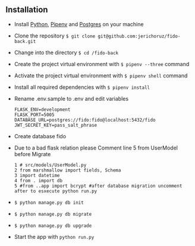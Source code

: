 ## Installation
  - Install [Python](https://www.python.org/downloads/), [Pipenv](https://docs.pipenv.org/) and [Postgres](https://www.postgresql.org/) on your machine
  - Clone the repository `$ git clone git@github.com:jerichoruz/fido-back.git`
  - Change into the directory `$ cd /fido-back`
  - Create the project virtual environment with `$ pipenv --three` command
  - Activate the project virtual environment with `$ pipenv shell` command
  - Install all required dependencies with `$ pipenv install`
  - Rename .env.sample to .env and edit variables
      ```
      FLASK_ENV=development
      FLASK_PORT=5005
      DATABASE_URL=postgres://fido:fido@localhost:5432/fido
      JWT_SECRET_KEY=pass_salt_phrase
      ```
  - Create database fido
  - Due to a bad flask relation please Comment line 5 from UserModel before Migrate
      ```
      1 # src/models/UserModel.py
      2 from marshmallow import fields, Schema
      3 import datetime
      4 from . import db
      5 #from ..app import bcrypt #after database migration uncomment after to esxecute python run.py
      ```
  - `$ python manage.py db init`
  - `$ python manage.py db migrate`
  - `$ python manage.py db upgrade`
  
  - Start the app with `python run.py`
